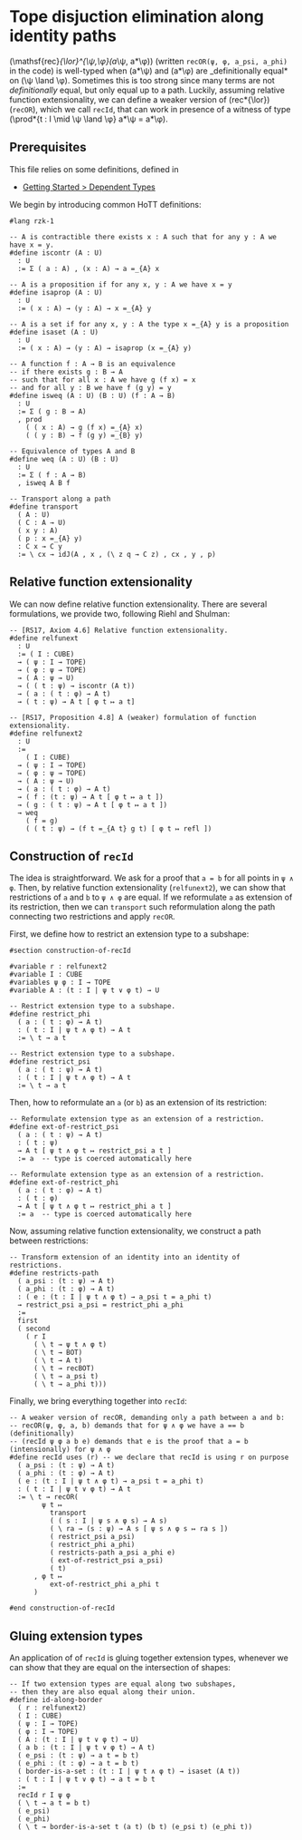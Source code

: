 # Tope disjuction elimination along identity paths

\(\mathsf{rec}_{\lor}^{\ψ,\φ}(a_\ψ, a*\φ)\) (written `recOR(ψ, φ, a_psi, a_phi)` in the code)
is well-typed when \(a*\ψ\) and \(a*\φ\) are \_definitionally equal* on \(\ψ \land \φ\).
Sometimes this is too strong since many terms are not _definitionally_ equal, but only equal up to a path.
Luckily, assuming relative function extensionality, we can define a weaker version of \(rec*{\lor}\) (`recOR`), which we call `recId`, that can work in presence of a witness of type \(\prod*{t : I \mid \ψ \land \φ} a*\ψ = a*\φ\).

## Prerequisites

This file relies on some definitions, defined in

- [Getting Started > Dependent Types](../getting-started/dependent-types.rzk.md)

We begin by introducing common HoTT definitions:

```rzk
#lang rzk-1

-- A is contractible there exists x : A such that for any y : A we have x = y.
#define iscontr (A : U)
  : U
  := Σ ( a : A) , (x : A) → a =_{A} x

-- A is a proposition if for any x, y : A we have x = y
#define isaprop (A : U)
  : U
  := ( x : A) → (y : A) → x =_{A} y

-- A is a set if for any x, y : A the type x =_{A} y is a proposition
#define isaset (A : U)
  : U
  := ( x : A) → (y : A) → isaprop (x =_{A} y)

-- A function f : A → B is an equivalence
-- if there exists g : B → A
-- such that for all x : A we have g (f x) = x
-- and for all y : B we have f (g y) = y
#define isweq (A : U) (B : U) (f : A → B)
  : U
  := Σ ( g : B → A)
  , prod
    ( ( x : A) → g (f x) =_{A} x)
    ( ( y : B) → f (g y) =_{B} y)

-- Equivalence of types A and B
#define weq (A : U) (B : U)
  : U
  := Σ ( f : A → B)
  , isweq A B f

-- Transport along a path
#define transport
  ( A : U)
  ( C : A → U)
  ( x y : A)
  ( p : x =_{A} y)
  : C x → C y
  := \ cx → idJ(A , x , (\ z q → C z) , cx , y , p)
```

## Relative function extensionality

We can now define relative function extensionality. There are several formulations, we provide two, following Riehl and Shulman:

```rzk
-- [RS17, Axiom 4.6] Relative function extensionality.
#define relfunext
  : U
  := ( I : CUBE)
  → ( ψ : I → TOPE)
  → ( φ : ψ → TOPE)
  → ( A : ψ → U)
  → ( ( t : ψ) → iscontr (A t))
  → ( a : ( t : φ) → A t)
  → ( t : ψ) → A t [ φ t ↦ a t]

-- [RS17, Proposition 4.8] A (weaker) formulation of function extensionality.
#define relfunext2
  : U
  :=
    ( I : CUBE)
  → ( ψ : I → TOPE)
  → ( φ : ψ → TOPE)
  → ( A : ψ → U)
  → ( a : ( t : φ) → A t)
  → ( f : (t : ψ) → A t [ φ t ↦ a t ])
  → ( g : ( t : ψ) → A t [ φ t ↦ a t ])
  → weq
    ( f = g)
    ( ( t : ψ) → (f t =_{A t} g t) [ φ t ↦ refl ])
```

## Construction of `recId`

The idea is straightforward. We ask for a proof that `a = b` for all points in `ψ ∧ φ`. Then, by relative function extensionality (`relfunext2`), we can show that restrictions of `a` and `b` to `ψ ∧ φ` are equal. If we reformulate `a` as extension of its restriction, then we can `transport` such reformulation along the path connecting two restrictions and apply `recOR`.

First, we define how to restrict an extension type to a subshape:

```rzk
#section construction-of-recId

#variable r : relfunext2
#variable I : CUBE
#variables ψ φ : I → TOPE
#variable A : (t : I | ψ t ∨ φ t) → U

-- Restrict extension type to a subshape.
#define restrict_phi
  ( a : ( t : φ) → A t)
  : ( t : I | ψ t ∧ φ t) → A t
  := \ t → a t

-- Restrict extension type to a subshape.
#define restrict_psi
  ( a : ( t : ψ) → A t)
  : ( t : I | ψ t ∧ φ t) → A t
  := \ t → a t
```

Then, how to reformulate an `a` (or `b`) as an extension of its restriction:

```rzk
-- Reformulate extension type as an extension of a restriction.
#define ext-of-restrict_psi
  ( a : ( t : ψ) → A t)
  : ( t : ψ)
  → A t [ ψ t ∧ φ t ↦ restrict_psi a t ]
  := a  -- type is coerced automatically here

-- Reformulate extension type as an extension of a restriction.
#define ext-of-restrict_phi
  ( a : ( t : φ) → A t)
  : ( t : φ)
  → A t [ ψ t ∧ φ t ↦ restrict_phi a t ]
  := a  -- type is coerced automatically here
```

Now, assuming relative function extensionality, we construct a path between restrictions:

```rzk
-- Transform extension of an identity into an identity of restrictions.
#define restricts-path
  ( a_psi : (t : ψ) → A t)
  ( a_phi : (t : φ) → A t)
  : ( e : (t : I | ψ t ∧ φ t) → a_psi t = a_phi t)
  → restrict_psi a_psi = restrict_phi a_phi
  :=
  first
  ( second
    ( r I
      ( \ t → ψ t ∧ φ t)
      ( \ t → BOT)
      ( \ t → A t)
      ( \ t → recBOT)
      ( \ t → a_psi t)
      ( \ t → a_phi t)))
```

Finally, we bring everything together into `recId`:

```rzk
-- A weaker version of recOR, demanding only a path between a and b:
-- recOR(ψ, φ, a, b) demands that for ψ ∧ φ we have a == b (definitionally)
-- (recId ψ φ a b e) demands that e is the proof that a = b (intensionally) for ψ ∧ φ
#define recId uses (r) -- we declare that recId is using r on purpose
  ( a_psi : (t : ψ) → A t)
  ( a_phi : (t : φ) → A t)
  ( e : (t : I | ψ t ∧ φ t) → a_psi t = a_phi t)
  : ( t : I | ψ t ∨ φ t) → A t
  := \ t → recOR(
        ψ t ↦
          transport
          ( ( s : I | ψ s ∧ φ s) → A s)
          ( \ ra → (s : ψ) → A s [ ψ s ∧ φ s ↦ ra s ])
          ( restrict_psi a_psi)
          ( restrict_phi a_phi)
          ( restricts-path a_psi a_phi e)
          ( ext-of-restrict_psi a_psi)
          ( t)
      , φ t ↦
          ext-of-restrict_phi a_phi t
      )

#end construction-of-recId
```

## Gluing extension types

An application of of `recId` is gluing together extension types,
whenever we can show that they are equal on the intersection of shapes:

```rzk
-- If two extension types are equal along two subshapes,
-- then they are also equal along their union.
#define id-along-border
  ( r : relfunext2)
  ( I : CUBE)
  ( ψ : I → TOPE)
  ( φ : I → TOPE)
  ( A : (t : I | ψ t ∨ φ t) → U)
  ( a b : (t : I | ψ t ∨ φ t) → A t)
  ( e_psi : (t : ψ) → a t = b t)
  ( e_phi : (t : φ) → a t = b t)
  ( border-is-a-set : (t : I | ψ t ∧ φ t) → isaset (A t))
  : ( t : I | ψ t ∨ φ t) → a t = b t
  :=
  recId r I ψ φ
  ( \ t → a t = b t)
  ( e_psi)
  ( e_phi)
  ( \ t → border-is-a-set t (a t) (b t) (e_psi t) (e_phi t))
```
